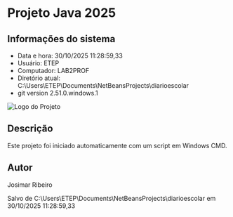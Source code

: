 # Projeto Java 2025 
 
## Informações do sistema 
- Data e hora: 30/10/2025 11:28:59,33 
- Usuário: ETEP 
- Computador: LAB2PROF 
- Diretório atual: C:\Users\ETEP\Documents\NetBeansProjects\diarioescolar 
- git version 2.51.0.windows.1 
 
![Logo do Projeto](https://uxwing.com/wp-content/themes/uxwing/download/file-and-folder-type/java-icon.png) 
 
## Descrição 
Este projeto foi iniciado automaticamente com um script em Windows CMD. 
 
## Autor 
Josimar Ribeiro 
 
Salvo de C:\Users\ETEP\Documents\NetBeansProjects\diarioescolar em 30/10/2025 11:28:59,33 
